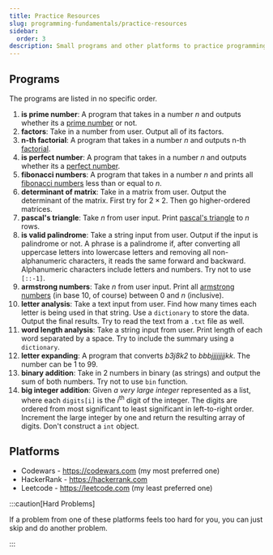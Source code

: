 ```yaml
---
title: Practice Resources
slug: programming-fundamentals/practice-resources
sidebar:
  order: 3
description: Small programs and other platforms to practice programming
---
```


## Programs

The programs are listed in no specific order.

1. **is prime number**: A program that takes in a number $n$ and outputs whether
   its a [prime number](https://en.wikipedia.org/wiki/Prime_number) or not.
2. **factors**: Take in a number from user. Output all of its factors.
3. **n-th factorial**: A program that takes in a number $n$ and outputs n-th
   [factorial](https://en.wikipedia.org/wiki/Factorial).
4. **is perfect number**: A program that takes in a number $n$ and outputs
   whether its a [perfect number](https://en.wikipedia.org/wiki/Perfect_number).
5. **fibonacci numbers**: A program that takes in a number $n$ and prints all
   [fibonacci numbers](https://en.wikipedia.org/wiki/Fibonacci_sequence) less
   than or equal to $n$.
6. **determinant of matrix**: Take in a matrix from user. Output the determinant
   of the matrix. First try for $2\times 2$. Then go higher-ordered matrices.
7. **pascal's triangle**: Take $n$ from user input. Print
   [pascal's triangle](https://en.wikipedia.org/wiki/Pascal's_triangle) to $n$
   rows.
8. **is valid palindrome**: Take a string input from user. Output if the input
   is palindrome or not. A phrase is a palindrome if, after converting all
   uppercase letters into lowercase letters and removing all non-alphanumeric
   characters, it reads the same forward and backward. Alphanumeric characters
   include letters and numbers. Try not to use `[::-1]`.
9. **armstrong numbers**: Take $n$ from user input. Print all
   [armstrong numbers](https://en.wikipedia.org/wiki/Narcissistic_number) (in
   base 10, of course) between 0 and $n$ (inclusive).
10. **letter analysis**: Take a text input from user. Find how many times each
    letter is being used in that string. Use a `dictionary` to store the data.
    Output the final results. Try to read the text from a `.txt` file as well.
11. **word length analysis**: Take a string input from user. Print length of
    each word separated by a space. Try to include the summary using a
    `dictionary`.
12. **letter expanding**: A program that converts _b3j8k2_ to _bbbjjjjjjjjkk_.
    The number can be 1 to 99.
13. **binary addition**: Take in 2 numbers in binary (as strings) and output the
    sum of both numbers. Try not to use `bin` function.
14. **big integer addition**: Given _a very large integer_ represented as a
    list, where each `digits[i]` is the $i^{\text{th}}$ digit of the integer.
    The digits are ordered from most significant to least significant in
    left-to-right order. Increment the large integer by one and return the
    resulting array of digits. Don't construct a `int` object.

## Platforms

- Codewars - https://codewars.com (my most preferred one)
- HackerRank - https://hackerrank.com
- Leetcode - https://leetcode.com (my least preferred one)

:::caution[Hard Problems]

If a problem from one of these platforms feels too hard for you, you can just
skip and do another problem.

:::
